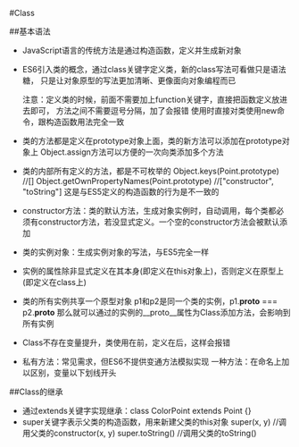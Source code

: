 #Class
 
##基本语法
  * JavaScript语言的传统方法是通过构造函数，定义并生成新对象
  * ES6引入类的概念，通过class关键字定义类，新的class写法可看做只是语法糖，
    只是让对象原型的写法更加清晰、更像面向对象编程而已

    注意：定义类的时候，前面不需要加上function关键字，直接把函数定义放进去即可，
          方法之间不需要逗号分隔，加了会报错
          使用时直接对类使用new命令，跟构造函数用法完全一致
  * 类的方法都是定义在prototype对象上面，类的新方法可以添加在prototype对象上
    Object.assign方法可以方便的一次向类添加多个方法
  * 类的内部所有定义的方法，都是不可枚举的
    Object.keys(Point.prototype) //[]
    Object.getOwnPropertyNames(Point.prototype) //["constructor", "toString"]
    这是与ES5定义的构造函数的行为是不一致的
  * constructor方法：类的默认方法，生成对象实例时，自动调用，每个类都必须有constructor方法，若没显式定义。一个空的constructor方法会被默认添加
  * 类的实例对象：生成实例对象的写法，与ES5完全一样
  * 实例的属性除非显式定义在其本身(即定义在this对象上)，否则定义在原型上(即定义在class上)
  * 类的所有实例共享一个原型对象
    p1和p2是同一个类的实例，p1.__proto__ === p2.__proto__
    那么就可以通过的实例的__proto__属性为Class添加方法，会影响到所有实例
  * Class不存在变量提升，类使用在前，定义在后，这样会报错
  * 私有方法：常见需求，但ES6不提供变通方法模拟实现
    一种方法：在命名上加以区别，变量以下划线开头

##Class的继承
  * 通过extends关键字实现继承：class ColorPoint extends Point {}
  * super关键字表示父类的构造函数，用来新建父类的this对象
    super(x, y) //调用父类的constructor(x, y)
    super.toString() //调用父类的toString()
  
